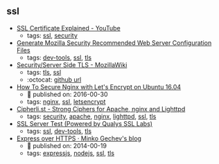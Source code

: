 ssl 
---
* [SSL Certificate Explained - YouTube](https://youtu.be/SJJmoDZ3il8)
    * tags: [ssl](../tags/ssl.md), [security](../tags/security.md)
* [Generate Mozilla Security Recommended Web Server Configuration Files](https://mozilla.github.io/server-side-tls/ssl-config-generator/)
    * tags: [dev-tools](../tags/dev-tools.md), [ssl](../tags/ssl.md), [tls](../tags/tls.md)
* [Security/Server Side TLS - MozillaWiki](https://wiki.mozilla.org/Security/Server_Side_TLS)
    * tags: [tls](../tags/tls.md), [ssl](../tags/ssl.md)
    * :octocat: [github url](https://github.com/mozilla/server-side-tls)
* [How To Secure Nginx with Let's Encrypt on Ubuntu 16.04](https://www.digitalocean.com/community/tutorials/how-to-secure-nginx-with-let-s-encrypt-on-ubuntu-16-04)
    * :calendar: published on: 2016-00-30
    * tags: [nginx](../tags/nginx.md), [ssl](../tags/ssl.md), [letsencrypt](../tags/letsencrypt.md)
* [Cipherli.st - Strong Ciphers for Apache, nginx and Lighttpd](https://cipherli.st/)
    * tags: [security](../tags/security.md), [apache](../tags/apache.md), [nginx](../tags/nginx.md), [lighttpd](../tags/lighttpd.md), [ssl](../tags/ssl.md), [tls](../tags/tls.md)
* [SSL Server Test (Powered by Qualys SSL Labs)](https://www.ssllabs.com/ssltest/analyze.html)
    * tags: [ssl](../tags/ssl.md), [dev-tools](../tags/dev-tools.md), [tls](../tags/tls.md)
* [Express over HTTPS · Minko Gechev's blog](http://blog.mgechev.com/2014/02/19/create-https-tls-ssl-application-with-express-nodejs/)
    * :calendar: published on: 2014-00-19
    * tags: [expressjs](../tags/expressjs.md), [nodejs](../tags/nodejs.md), [ssl](../tags/ssl.md), [tls](../tags/tls.md)
